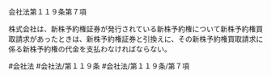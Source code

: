 会社法第１１９条第７項

株式会社は、新株予約権証券が発行されている新株予約権について新株予約権買取請求があったときは、新株予約権証券と引換えに、その新株予約権買取請求に係る新株予約権の代金を支払わなければならない。

#会社法
#会社法/第１１９条
#会社法/第１１９条/第７項
